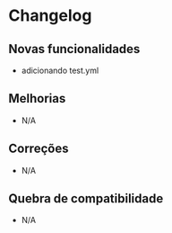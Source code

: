 # Changelog

## Novas funcionalidades

 - adicionando test.yml

## Melhorias

 - N/A

## Correções

 - N/A

## Quebra de compatibilidade

 - N/A
